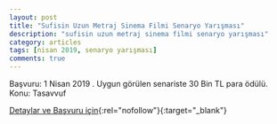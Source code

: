 ```yaml
---
layout: post
title: "Sufisin Uzun Metraj Sinema Filmi Senaryo Yarışması"
description: "sufisin uzun metraj sinema filmi senaryo yarışması"
category: articles
tags: [nisan 2019, senaryo yarışması]
comments: true
---
```


Başvuru: 1 Nisan 2019 . Uygun görülen senariste 30 Bin TL para ödülü.
Konu: Tasavvuf

[Detaylar ve Başvuru için](https://konyakultur.gov.tr/index.php?route=pages/pages&page_id=65&utm_source=edebiyatyarismalari.com&utm_medium=affiliate){:rel="nofollow"}{:target="_blank"}